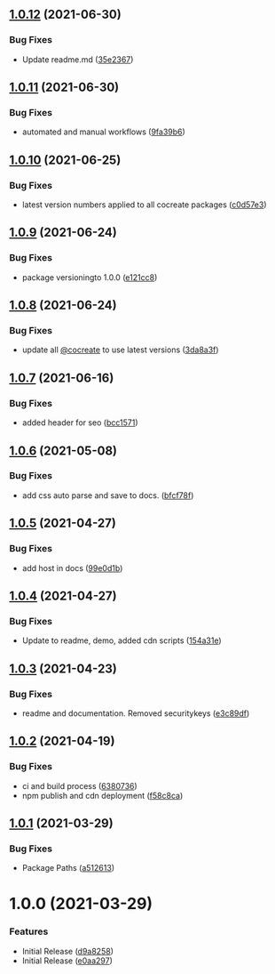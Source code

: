 ## [1.0.12](https://github.com/CoCreate-app/CoCreate-toggle/compare/v1.0.11...v1.0.12) (2021-06-30)


### Bug Fixes

* Update readme.md ([35e2367](https://github.com/CoCreate-app/CoCreate-toggle/commit/35e236740b4f782a88291143bc96339b5f6500fb))

## [1.0.11](https://github.com/CoCreate-app/CoCreate-toggle/compare/v1.0.10...v1.0.11) (2021-06-30)


### Bug Fixes

* automated and manual workflows ([9fa39b6](https://github.com/CoCreate-app/CoCreate-toggle/commit/9fa39b6d15a1e769cf04ec3b20b1430a139dff94))

## [1.0.10](https://github.com/CoCreate-app/CoCreate-toggle/compare/v1.0.9...v1.0.10) (2021-06-25)


### Bug Fixes

* latest version numbers applied to all cocreate packages ([c0d57e3](https://github.com/CoCreate-app/CoCreate-toggle/commit/c0d57e30297e63cdaf14d4d9e018e41192657803))

## [1.0.9](https://github.com/CoCreate-app/CoCreate-toggle/compare/v1.0.8...v1.0.9) (2021-06-24)


### Bug Fixes

* package versioningto 1.0.0 ([e121cc8](https://github.com/CoCreate-app/CoCreate-toggle/commit/e121cc8bfe13320bddf75509c4a7e2b90c42eec2))

## [1.0.8](https://github.com/CoCreate-app/CoCreate-toggle/compare/v1.0.7...v1.0.8) (2021-06-24)


### Bug Fixes

* update all [@cocreate](https://github.com/cocreate) to use latest versions ([3da8a3f](https://github.com/CoCreate-app/CoCreate-toggle/commit/3da8a3f48386d8909aad0afce52588a1dd7a0543))

## [1.0.7](https://github.com/CoCreate-app/CoCreate-toggle/compare/v1.0.6...v1.0.7) (2021-06-16)


### Bug Fixes

* added header for seo ([bcc1571](https://github.com/CoCreate-app/CoCreate-toggle/commit/bcc1571528c9cfd6ba0ed6ee3d0e3953acd4b34d))

## [1.0.6](https://github.com/CoCreate-app/CoCreate-toggle/compare/v1.0.5...v1.0.6) (2021-05-08)


### Bug Fixes

* add css auto parse and save to docs. ([bfcf78f](https://github.com/CoCreate-app/CoCreate-toggle/commit/bfcf78f4e79a72920ee043b6718e883ea27ed7c1))

## [1.0.5](https://github.com/CoCreate-app/CoCreate-toggle/compare/v1.0.4...v1.0.5) (2021-04-27)


### Bug Fixes

* add host in docs ([99e0d1b](https://github.com/CoCreate-app/CoCreate-toggle/commit/99e0d1b5cff4d3ea774cbca0aa3bbfe9cde3cfe7))

## [1.0.4](https://github.com/CoCreate-app/CoCreate-toggle/compare/v1.0.3...v1.0.4) (2021-04-27)


### Bug Fixes

* Update to readme, demo, added cdn scripts ([154a31e](https://github.com/CoCreate-app/CoCreate-toggle/commit/154a31ebc6312120291cae718674b48dddf05269))

## [1.0.3](https://github.com/CoCreate-app/CoCreate-toggle/compare/v1.0.2...v1.0.3) (2021-04-23)


### Bug Fixes

* readme and documentation. Removed securitykeys ([e3c89df](https://github.com/CoCreate-app/CoCreate-toggle/commit/e3c89df2322aa2c43d1bf468223ca90a059c12c1))

## [1.0.2](https://github.com/CoCreate-app/CoCreate-toggle/compare/v1.0.1...v1.0.2) (2021-04-19)


### Bug Fixes

* ci and build process ([6380736](https://github.com/CoCreate-app/CoCreate-toggle/commit/63807367e47418c89e6a67d230f6a635e012b3dd))
* npm publish and cdn deployment ([f58c8ca](https://github.com/CoCreate-app/CoCreate-toggle/commit/f58c8cac0c1c73dca01591a5961ac4a9999111a4))

## [1.0.1](https://github.com/CoCreate-app/CoCreate-toggle/compare/v1.0.0...v1.0.1) (2021-03-29)


### Bug Fixes

* Package Paths ([a512613](https://github.com/CoCreate-app/CoCreate-toggle/commit/a5126139d5db7793c8f88c4ca3d00ddecb3c75d9))

# 1.0.0 (2021-03-29)


### Features

* Initial Release ([d9a8258](https://github.com/CoCreate-app/CoCreate-toggle/commit/d9a825803032aa4a3278f7627868f6247389c90a))
* Initial Release ([e0aa297](https://github.com/CoCreate-app/CoCreate-toggle/commit/e0aa2974698ee58921a0751082b24b67900daea9))

